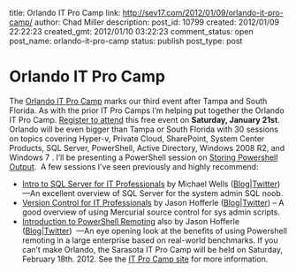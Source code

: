 title: Orlando IT Pro Camp
link: http://sev17.com/2012/01/09/orlando-it-pro-camp/
author: Chad Miller
description: 
post_id: 10799
created: 2012/01/09 22:22:23
created_gmt: 2012/01/10 03:22:23
comment_status: open
post_name: orlando-it-pro-camp
status: publish
post_type: post

# Orlando IT Pro Camp

The [Orlando IT Pro Camp](http://itprocamp.com/orlando/) marks our third event after Tampa and South Florida. As with the prior IT Pro Camps I’m helping put together the Orlando IT Pro Camp. [Register to attend](http://orlandoitprocamp.eventbrite.com/) this free event on **Saturday, January 21st**. Orlando will be even bigger than Tampa or South Florida with 30 sessions on topics covering Hyper-v, Private Cloud, SharePoint, System Center Products, SQL Server, PowerShell, Active Directory, Windows 2008 R2, and Windows 7 . I’ll be presenting a PowerShell session on [Storing Powershell Output](http://itprocamp.com/orlando/sessions/?session=yyxxk4).  A few sessions I’ve seen previously and highly recommend: 

  * [Intro to SQL Server for IT Professionals](http://itprocamp.com/orlando/sessions/?session=prbvcd) by Michael Wells ([Blog](http://sqltechmike.com/)|[Twitter](http://twitter.com/SqlTechMike))—An excellent overview of SQL Server for the system admin SQL noob.
  * [Version Control for IT Professionals](http://itprocamp.com/orlando/sessions/?session=oh126k2) by Jason Hofferle ([Blog](http://www.hofferle.com/)|[Twitter](http://twitter.com/jhofferle)) – A good overview of using Mercurial source control for sys admin scripts.
  * [Introduction to PowerShell Remoting](http://itprocamp.com/orlando/sessions/?session=oh126k) also by Jason Hofferle ([Blog](http://www.hofferle.com/)|[Twitter](http://twitter.com/jhofferle))  —An eye opening look at the benefits of using Powershell remoting in a large enterprise based on real-world benchmarks.
If you can’t make Orlando, the Sarasota IT Pro Camp will be held on Saturday, February 18th. 2012. See the [IT Pro Camp site](http://itprocamp.com/) for more information.